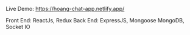Live Demo: https://hoang-chat-app.netlify.app/

Front End: ReactJs, Redux
Back End: ExpressJS, Mongoose MongoDB, Socket IO

